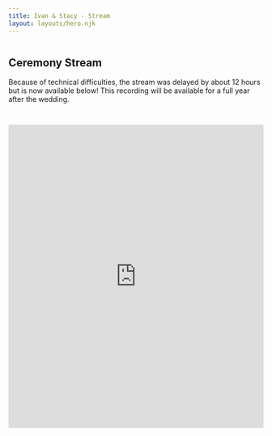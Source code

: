 ```yaml
---
title: Ivan & Stacy - Stream
layout: layouts/hero.njk
---
```


<div class="page">
    <div class="container">
        <div class="Olive" style="background-image: url(/images/olive.png); margin-top: 3em;"></div>
        <h2>Ceremony Stream</h2>
        <p>Because of technical difficulties, the stream was delayed by about 12 hours but is now available below! This recording will be available for a full year after the wedding.</p>
        <div style="margin-top:3em;">
            <iframe src="https://evt.live/ivanjonasgomes/stacy-and-ivan-wedding/embed" width="100%" height="600" style="margin:0 auto;" allowfullscreen allowtransparency="true" frameborder="0"></iframe>
        </div>
    </div>
</div>
